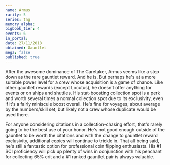```yaml
---
name: Armus
rarity: 5
series: tng
memory_alpha:
bigbook_tier: 4
events: 6
in_portal:
date: 27/11/2018
obtained: Gauntlet
mega: false
published: true
---
```


After the awesome dominance of The Caretaker, Armus seems like a step down as the rare gauntlet reward. And he is. But perhaps he's at a more suitable power level for a crew whose acquisition is a game of chance. Like other gauntlet rewards (except Locutus), he doesn't offer anything for events or on ships and shuttles. His stat-boosting collection spot is a perk and worth several times a normal collection spot due to its exclusivity, even if it's a fairly miniscule boost overall. He's fine for voyages; about average by the numbers/skill set, but likely not a crew whose duplicate would be used there.

For anyone considering citations in a collection-chasing effort, that's rarely going to be the best use of your honor. He's not good enough outside of the gauntlet to be worth the citations and with the change to gauntlet reward exclusivity, additional copies will continue to trickle in. That all being said, he's still a fantastic option for professional coin flipping enthusiasts. His #1 SCI proficiency will pick up plenty of wins in conjunction with his penchant for collecting 65% crit and a #1 ranked gauntlet pair is always valuable.
